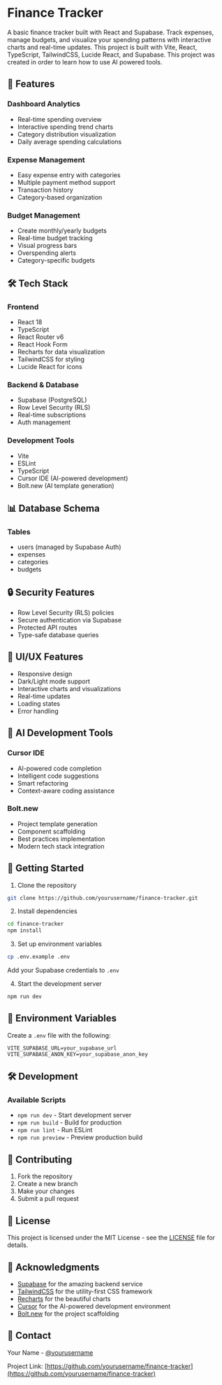 # Finance Tracker
A basic finance tracker built with React and Supabase. Track expenses, manage budgets, and visualize your spending patterns with interactive charts and real-time updates.
This project is built with Vite, React, TypeScript, TailwindCSS, Lucide React, and Supabase. This project was created in order to learn how to use AI powered tools.

## 🚀 Features

### Dashboard Analytics
- Real-time spending overview
- Interactive spending trend charts
- Category distribution visualization
- Daily average spending calculations

### Expense Management
- Easy expense entry with categories
- Multiple payment method support
- Transaction history
- Category-based organization

### Budget Management
- Create monthly/yearly budgets
- Real-time budget tracking
- Visual progress bars
- Overspending alerts
- Category-specific budgets

## 🛠️ Tech Stack

### Frontend
- React 18
- TypeScript
- React Router v6
- React Hook Form
- Recharts for data visualization
- TailwindCSS for styling
- Lucide React for icons

### Backend & Database
- Supabase (PostgreSQL)
- Row Level Security (RLS)
- Real-time subscriptions
- Auth management

### Development Tools
- Vite
- ESLint
- TypeScript
- Cursor IDE (AI-powered development)
- Bolt.new (AI template generation)

## 📊 Database Schema

### Tables
- users (managed by Supabase Auth)
- expenses
- categories
- budgets

## 🔒 Security Features
- Row Level Security (RLS) policies
- Secure authentication via Supabase
- Protected API routes
- Type-safe database queries

## 🎨 UI/UX Features
- Responsive design
- Dark/Light mode support
- Interactive charts and visualizations
- Real-time updates
- Loading states
- Error handling

## 🤖 AI Development Tools

### Cursor IDE
- AI-powered code completion
- Intelligent code suggestions
- Smart refactoring
- Context-aware coding assistance

### Bolt.new
- Project template generation
- Component scaffolding
- Best practices implementation
- Modern tech stack integration

## 🚀 Getting Started

1. Clone the repository
```bash
git clone https://github.com/yourusername/finance-tracker.git
```

2. Install dependencies
```bash
cd finance-tracker
npm install
```

3. Set up environment variables
```bash
cp .env.example .env
```
Add your Supabase credentials to `.env`

4. Start the development server
```bash
npm run dev
```

## 📝 Environment Variables

Create a `.env` file with the following:
```env
VITE_SUPABASE_URL=your_supabase_url
VITE_SUPABASE_ANON_KEY=your_supabase_anon_key
```

## 🛠️ Development

### Available Scripts
- `npm run dev` - Start development server
- `npm run build` - Build for production
- `npm run lint` - Run ESLint
- `npm run preview` - Preview production build

## 🤝 Contributing

1. Fork the repository
2. Create a new branch
3. Make your changes
4. Submit a pull request

## 📄 License

This project is licensed under the MIT License - see the [LICENSE](LICENSE) file for details.

## 🙏 Acknowledgments

- [Supabase](https://supabase.io/) for the amazing backend service
- [TailwindCSS](https://tailwindcss.com/) for the utility-first CSS framework
- [Recharts](https://recharts.org/) for the beautiful charts
- [Cursor](https://cursor.sh/) for the AI-powered development environment
- [Bolt.new](https://bolt.new) for the project scaffolding

## 📧 Contact

Your Name - [@yourusername](https://twitter.com/yourusername)

Project Link: [https://github.com/yourusername/finance-tracker](https://github.com/yourusername/finance-tracker) 